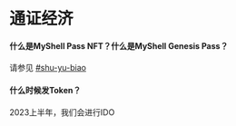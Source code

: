 # 通证经济

#### 什么是MyShell Pass NFT？什么是MyShell Genesis Pass？

请参见  [#shu-yu-biao](../chan-pin-shou-ce/hui-yuan-xi-tong-yu-ji-qi-ren-quan-yi.md#shu-yu-biao "mention")

#### 什么时候发Token？

2023上半年，我们会进行IDO

